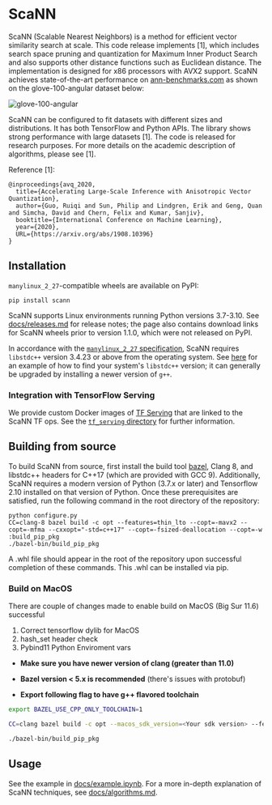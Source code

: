 # ScaNN

ScaNN (Scalable Nearest Neighbors) is a method for efficient vector similarity
search at scale. This code release implements [1], which includes search space
pruning and quantization for Maximum Inner Product Search and also supports
other distance functions such as Euclidean distance. The implementation is
designed for x86 processors with AVX2 support. ScaNN achieves state-of-the-art
performance on [ann-benchmarks.com](http://ann-benchmarks.com) as shown on the
glove-100-angular dataset below:

![glove-100-angular](https://github.com/google-research/google-research/raw/master/scann/docs/glove_bench.png)

ScaNN can be configured to fit datasets with different sizes and distributions.
It has both TensorFlow and Python APIs. The library shows strong performance
with large datasets [1]. The code is released for research purposes. For more
details on the academic description of algorithms, please see [1].

Reference [1]:
```
@inproceedings{avq_2020,
  title={Accelerating Large-Scale Inference with Anisotropic Vector Quantization},
  author={Guo, Ruiqi and Sun, Philip and Lindgren, Erik and Geng, Quan and Simcha, David and Chern, Felix and Kumar, Sanjiv},
  booktitle={International Conference on Machine Learning},
  year={2020},
  URL={https://arxiv.org/abs/1908.10396}
}
```
## Installation

`manylinux_2_27`-compatible wheels are available on PyPI:

```
pip install scann
```

ScaNN supports Linux environments running Python versions 3.7-3.10. See
[docs/releases.md](docs/releases.md) for release notes; the page also contains
download links for ScaNN wheels prior to version 1.1.0, which were not released
on PyPI.

In accordance with the
[`manylinux_2_27` specification](https://peps.python.org/pep-0600/), ScaNN
requires `libstdc++` version 3.4.23 or above from the operating system. See
[here](https://stackoverflow.com/questions/10354636) for an example of how
to find your system's `libstdc++` version; it can generally be upgraded by
installing a newer version of `g++`.

### Integration with TensorFlow Serving

We provide custom Docker images of
[TF Serving](https://github.com/tensorflow/serving) that are linked to the ScaNN
TF ops. See the [`tf_serving` directory](tf_serving/README.md) for further
information.

## Building from source

To build ScaNN from source, first install the build tool
[bazel](https://bazel.build), Clang 8, and libstdc++ headers for C++17 (which
are provided with GCC 9). Additionally, ScaNN requires a modern version of
Python (3.7.x or later) and Tensorflow 2.10 installed on that version of Python.
Once these prerequisites are satisfied, run the following command in the root
directory of the repository:

```
python configure.py
CC=clang-8 bazel build -c opt --features=thin_lto --copt=-mavx2 --copt=-mfma --cxxopt="-std=c++17" --copt=-fsized-deallocation --copt=-w :build_pip_pkg
./bazel-bin/build_pip_pkg
```

A .whl file should appear in the root of the repository upon successful
completion of these commands. This .whl can be installed via pip.


### Build on MacOS

There are couple of changes made to enable build on MacOS (Big Sur 11.6) successful

1. Correct tensorflow dylib for MacOS
2. hash_set header check
3. Pybind11 Python Enviroment vars


* **Make sure you have newer version of clang (greater than 11.0)**

* **Bazel version < 5.x is recommended** (there's issues with protobuf)

* **Export following flag to have g++ flavored toolchain**
```bash
export BAZEL_USE_CPP_ONLY_TOOLCHAIN=1

CC=clang bazel build -c opt --macos_sdk_version=<Your sdk version> --features=thin_lto --copt=-mavx2 --copt=-mfma --cxxopt="-D_GLIBCXX_USE_CXX11_ABI=0" --cxxopt=-std=c++17 --copt=-fsized-deallocation --copt=-w :build_pip_pkg

./bazel-bin/build_pip_pkg

```

## Usage

See the example in [docs/example.ipynb](docs/example.ipynb). For a more in-depth
explanation of ScaNN techniques, see [docs/algorithms.md](docs/algorithms.md).
